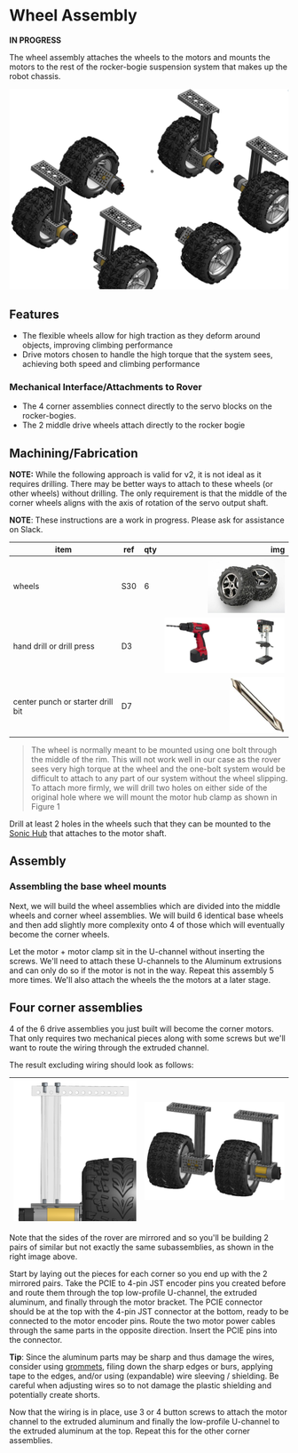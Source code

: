# Wheel Assembly

**IN PROGRESS**

The wheel assembly attaches the wheels to the motors and mounts the motors to the rest of the rocker-bogie suspension system that makes up the robot chassis.

![Wheels](images/wheels.png)

## Features

* The flexible wheels allow for high traction as they deform around objects, improving climbing performance
* Drive motors chosen to handle the high torque that the system sees, achieving both speed and climbing performance

### Mechanical Interface/Attachments to Rover

* The 4 corner assemblies connect directly to the servo blocks on the rocker-bogies.
* The 2 middle drive wheels attach directly to the rocker bogie

## Machining/Fabrication

**NOTE:** While the following approach is valid for v2, it is not ideal as it requires drilling. There may be better ways to attach to these wheels (or other wheels) without drilling. The only requirement is that the middle of the corner wheels aligns with the axis of rotation of the servo output shaft.

**NOTE**: These instructions are a work in progress. Please ask for assistance on Slack.


| item                              | ref | qty |                                                                 img |
| --------------------------------- | --- | --- | ------------------------------------------------------------------: |
| wheels                            | S30 | 6   | <img src="../../images/components/structural/S30.png" height="100"> |
| hand drill or drill press         | D3  |     |       <img src="../../images/components/tools/D3.png" height="100"> |
| center punch or starter drill bit | D7  |     |       <img src="../../images/components/tools/D7.png" height="100"> |

> The wheel is normally meant to be mounted using one bolt through the middle of the rim. This will not work well in our case as the rover sees very high torque at the wheel and the one-bolt system would be difficult to attach to any part of our system without the wheel slipping. To attach more firmly, we will drill two holes on either side of the original hole where we will mount the motor hub clamp as shown in Figure 1

Drill at least 2 holes in the wheels such that they can be mounted to the [Sonic Hub](https://www.gobilda.com/1309-series-sonic-hub-8mm-rex-bore/) that attaches to the motor shaft. 

## Assembly

### Assembling the base wheel mounts

Next, we will build the wheel assemblies which are divided into the middle wheels and corner wheel assemblies. We will build 6 identical base wheels and then add slightly more complexity onto 4 of those which will eventually become the corner wheels.

Let the motor + motor clamp sit in the U-channel without inserting the screws. We'll need to attach these U-channels to the Aluminum extrusions and can only do so if the motor is not in the way. Repeat this assembly 5 more times. We'll also attach the wheels the the motors at a later stage.

## Four corner assemblies

4 of the 6 drive assemblies you just built will become the corner motors. That only requires two mechanical pieces along with some screws but we'll want to route the wiring through the extruded channel.

The result excluding wiring should look as follows:

| ![corner assembly](images/corner_side.png) | ![corner mirroring](images/corner_mirror.png) |
| ------------------------------------------ | --------------------------------------------- |

Note that the sides of the rover are mirrored and so you'll be building 2 pairs of similar but not exactly the same subassemblies, as shown in the right image above.

Start by laying out the pieces for each corner so you end up with the 2 mirrored pairs. Take the PCIE to 4-pin JST encoder pins you created before and route them through the top low-profile U-channel, the extruded aluminum, and finally through the motor bracket. The PCIE connector should be at the top with the 4-pin JST connector at the bottom, ready to be connected to the motor encoder pins. Route the two motor power cables through the same parts in the opposite direction. Insert the PCIE pins into the connector. 

**Tip**: Since the aluminum parts may be sharp and thus damage the wires, consider using [grommets](https://www.gobilda.com/plastic-grommet-14-1-12-pack/), filing down the sharp edges or burs, applying tape to the edges, and/or using (expandable) wire sleeving / shielding. Be careful when adjusting wires so to not damage the plastic shielding and potentially create shorts.

Now that the wiring is in place, use 3 or 4 button screws to attach the motor channel to the extruded aluminum and finally the low-profile U-channel to the extruded aluminum at the top. Repeat this for the other corner assemblies.
